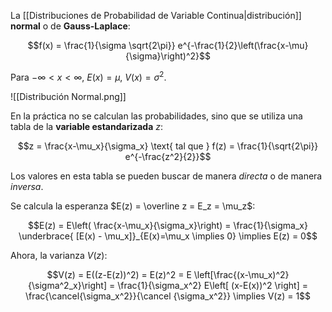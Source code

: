 La [[Distribuciones de Probabilidad de Variable Continua|distribución]] **normal** o de **Gauss-Laplace**:

$$f(x) = \frac{1}{\sigma \sqrt{2\pi}} e^{-\frac{1}{2}\left(\frac{x-\mu}{\sigma}\right)^2}$$

Para $-\infty \lt x \lt \infty$, $E(x) = \mu$, $V(x) = \sigma^2$.

![[Distribución Normal.png]]

En la práctica no se calculan las probabilidades, sino que se utiliza una tabla de la **variable estandarizada** $z$:

$$z = \frac{x-\mu_x}{\sigma_x} \text{ tal que } f(z) = \frac{1}{\sqrt{2\pi}} e^{-\frac{z^2}{2}}$$

Los valores en esta tabla se pueden buscar de manera *directa* o de manera *inversa*.

Se calcula la esperanza $E(z) = \overline z = E_z = \mu_z$:

$$E(z) = E\left( \frac{x-\mu_x}{\sigma_x}\right) = \frac{1}{\sigma_x} \underbrace{ [E(x) - \mu_x]}_{E(x)=\mu_x \implies 0} \implies E(z) = 0$$

Ahora, la varianza $V(z)$:

$$V(z) = E((z-E(z))^2) = E(z)^2 = E \left[\frac{(x-\mu_x)^2}{\sigma^2_x}\right] = \frac{1}{\sigma_x^2} E\left[ (x-E(x))^2 \right] = \frac{\cancel{\sigma_x^2}}{\cancel {\sigma_x^2}} \implies V(z) = 1$$ 